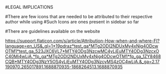 #LEGAL IMPLICATIONS


#There are few icons that are needed to be attributed to their respective author while using
#Such Icons are ones present in sidebar so far

#There are guidelines available on the website 

https://support.flaticon.com/s/article/Attribution-How-when-and-where-FI?language=en_US&_gl=1*19pdraz*test_ga*MTg2ODI2NDUxMy4xNjg4ODcwOTM1*test_ga_523JXC6VL7*MTY4ODg3NzcwMC4yLjEuMTY4ODg3NzcxOC40Mi4wLjA.*fp_ga*MTg2ODI2NDUxMy4xNjg4ODcwOTM1*fp_ga_1ZY8468CQB*MTY4ODg3NzY5OS4yLjEuMTY4ODg3NzcyMS4zOC4wLjA.&_ga=2.17190970.265017891.1688870935-1868264513.1688870935